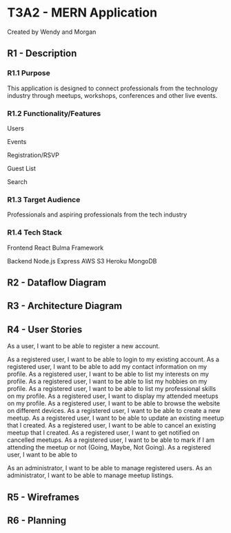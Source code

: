 # T3A2 - MERN Application
Created by Wendy and Morgan

## R1 - Description

### R1.1 Purpose

This application is designed to connect professionals from the technology industry through meetups, workshops, conferences and other live events. 

### R1.2 Functionality/Features

Users

Events

Registration/RSVP

Guest List

Search

### R1.3 Target Audience
Professionals and aspiring professionals from the tech industry

### R1.4 Tech Stack

Frontend
React
Bulma Framework

Backend
Node.js
Express
AWS S3
Heroku
MongoDB

## R2 - Dataflow Diagram

## R3 - Architecture Diagram

## R4 - User Stories

As a user, I want to be able to register a new account.

As a registered user, I want to be able to login to my existing account.
As a registered user, I want to be able to add my contact information on my profile.
As a registered user, I want to be able to list my interests on my profile.
As a registered user, I want to be able to list my hobbies on my profile.
As a registered user, I want to be able to list my professional skills on my profile.
As a registered user, I want to display my attended meetups on my profile.
As a registered user, I want to be able to browse the website on different devices.
As a registered user, I want to be able to create a new meetup.
As a registered user, I want to be able to update an existing meetup that I created.
As a registered user, I want to be able to cancel an existing meetup that I created.
As a registered user, I want to get notified on cancelled meetups.
As a registered user, I want to be able to mark if I am attending the meetup or not (Going, Maybe, Not Going).
As a registered user, I want to be able to 

As an administrator, I want to be able to manage registered users.
As an administrator, I want to be able to manage meetup listings.

## R5 - Wireframes

## R6 - Planning
